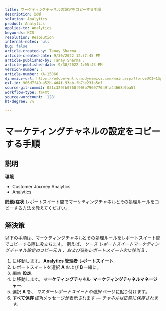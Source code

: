 ```yaml
---
title: マーケティングチャネルの設定をコピーする手順
description: 説明
solution: Analytics
product: Analytics
applies-to: Analytics
keywords: KCS
resolution: Resolution
internal-notes: null
bug: false
article-created-by: Tanay Sharma .
article-created-date: 9/30/2022 12:57:45 PM
article-published-by: Tanay Sharma .
article-published-date: 9/30/2022 1:05:43 PM
version-number: 3
article-number: KA-15866
dynamics-url: https://adobe-ent.crm.dynamics.com/main.aspx?forceUCI=1&pagetype=entityrecord&etn=knowledgearticle&id=bab66c76-bf40-ed11-9db1-0022480868ff
exl-id: 906d7f49-a52b-4d4f-93ab-fb7de231a5ef
source-git-commit: 031c329fb0760f907b7969770a9fa44668a0ba5f
workflow-type: tm+mt
source-wordcount: '128'
ht-degree: 7%

---
```


# マーケティングチャネルの設定をコピーする手順

## 説明

<b>環境</b>
- Customer Journey Analytics
- Analytics



<b>問題/症状</b>
レポートスイート間でマーケティングチャネルとその処理ルールをコピーする方法を教えてください。


## 解決策


以下の手順は、マーケティングチャネルとその処理ルールをレポートスイート間でコピーする際に役立ちます。 例えば、 *ソース<b> </b>レポートスイート&#x200B;*マーケティングチャネル設定のコピー元* A *、および*&#x200B;宛先レポートスイート&#x200B;*次に該当* B <b>*.</b>

1. に移動します。 <b>Analytics </b> <b>管理者 </b> <b>レポートスイート</b>.
2. レポートスイートを選択 <b>A </b>および <b>B</b> 一緒に。
3. 編集 <b>設定</b>.
4. に移動します。 <b>マーケティングチャネル </b> <b>マーケティングチャネルマネージャー</b>.
5. 選択 <b>A </b>を、 *マスターレポートスイートの選択* ページに貼り付けます。
6. <b>すべて保存 </b> 成功メッセージが表示されます — *チャネルは正常に保存されます。*
